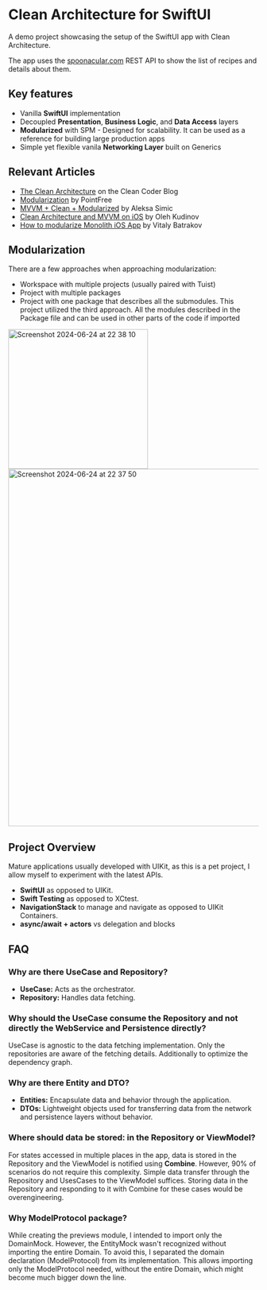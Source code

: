 # Clean Architecture for SwiftUI

A demo project showcasing the setup of the SwiftUI app with Clean Architecture.

The app uses the [spoonacular.com](https://spoonacular.com/food-api) REST API to show the list of recipes and details about them.

## Key features
* Vanilla **SwiftUI** implementation
* Decoupled **Presentation**, **Business Logic**, and **Data Access** layers
* **Modularized** with SPM - Designed for scalability. It can be used as a reference for building large production apps
* Simple yet flexible vanila **Networking Layer** built on Generics

## Relevant Articles 
* [The Clean Architecture](https://blog.cleancoder.com/uncle-bob/2012/08/13/the-clean-architecture.html) on the Clean Coder Blog
* [Modularization](https://www.pointfree.co/episodes/ep171-modularization-part-1) by PointFree
* [MVVM + Clean + Modularized](https://www.aleksasimic.com/product/mvvm-clean-modularized-architecture) by Aleksa Simic
* [Clean Architecture and MVVM on iOS](https://tech.olx.com/clean-architecture-and-mvvm-on-ios-c9d167d9f5b3) by Oleh Kudinov
* [How to modularize Monolith iOS App](https://vbat.dev/how-to-modularize-monolith-ios-app) by Vitaly Batrakov

## Modularization
There are a few approaches when approaching modularization: 
 - Workspace with multiple projects (usually paired with Tuist)
 - Project with multiple packages
 - Project with one package that describes all the submodules.
This project utilized the third approach. All the modules described in the Package file and can be used in other parts of the code if imported
 <img width="281" alt="Screenshot 2024-06-24 at 22 38 10" src="https://github.com/fuxlud/Clean-Architecture-SwiftUI/assets/1950116/056b5ad4-72d9-4b3d-b62f-dba06456c96d">
 <img width="719" alt="Screenshot 2024-06-24 at 22 37 50" src="https://github.com/fuxlud/Clean-Architecture-SwiftUI/assets/1950116/cd416171-3040-4779-ab19-0b3b499d0115">

## Project Overview

Mature applications usually developed with UIKit, as this is a pet project, I allow myself to experiment with the latest APIs.
- **SwiftUI** as opposed to UIKit.
- **Swift Testing** as opposed to XCtest.
- **NavigationStack** to manage and navigate as opposed to UIKit Containers.
- **async/await + actors** vs delegation and blocks

## FAQ

### Why are there UseCase and Repository?

- **UseCase:** Acts as the orchestrator.
- **Repository:** Handles data fetching.

### Why should the UseCase consume the Repository and not directly the WebService and Persistence directly?

UseCase is agnostic to the data fetching implementation. Only the repositories are aware of the fetching details. Additionally to optimize the dependency graph.

### Why are there Entity and DTO?

- **Entities:** Encapsulate data and behavior through the application.
- **DTOs:** Lightweight objects used for transferring data from the network and persistence layers without behavior.

### Where should data be stored: in the Repository or ViewModel?

For states accessed in multiple places in the app, data is stored in the Repository and the ViewModel is notified using **Combine**. However, 90% of scenarios do not require this complexity. Simple data transfer through the Repository and UsesCases to the ViewModel suffices. Storing data in the Repository and responding to it with Combine for these cases would be overengineering.

### Why ModelProtocol package?

While creating the previews module, I intended to import only the DomainMock. However, the EntityMock wasn't recognized without importing the entire Domain. To avoid this, I separated the domain declaration (ModelProtocol) from its implementation. This allows importing only the ModelProtocol needed, without the entire Domain, which might become much bigger down the line.
